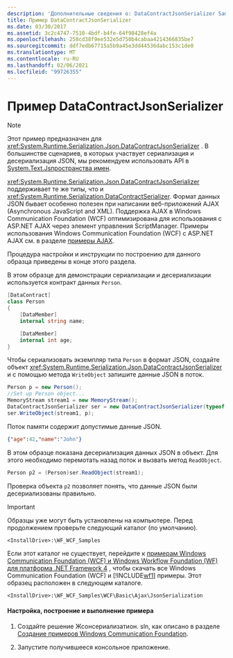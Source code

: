 ```yaml
---
description: 'Дополнительные сведения о: DataContractJsonSerializer Sample'
title: Пример DataContractJsonSerializer
ms.date: 03/30/2017
ms.assetid: 3c2c4747-7510-4bdf-b4fe-64f98428ef4a
ms.openlocfilehash: 258cd38f9ee532e5d750b4cabaa4214366835be7
ms.sourcegitcommit: ddf7edb67715a5b9a45e3dd44536dabc153c1de0
ms.translationtype: MT
ms.contentlocale: ru-RU
ms.lasthandoff: 02/06/2021
ms.locfileid: "99726355"
---
```

# <a name="datacontractjsonserializer-sample"></a>Пример DataContractJsonSerializer

> [!NOTE]
> Этот пример предназначен для <xref:System.Runtime.Serialization.Json.DataContractJsonSerializer> . В большинстве сценариев, в которых участвует сериализация и десериализация JSON, мы рекомендуем использовать API в [System.Text.Jsпространства имен](../../../standard/serialization/system-text-json-overview.md).

<xref:System.Runtime.Serialization.Json.DataContractJsonSerializer> поддерживает те же типы, что и <xref:System.Runtime.Serialization.DataContractSerializer>. Формат данных JSON бывает особенно полезен при написании веб-приложений AJAX (Asynchronous JavaScript and XML). Поддержка AJAX в Windows Communication Foundation (WCF) оптимизирована для использования с ASP.NET AJAX через элемент управления ScriptManager. Примеры использования Windows Communication Foundation (WCF) с ASP.NET AJAX см. в разделе [примеры AJAX](ajax.md).  
  
Процедура настройки и инструкции по построению для данного образца приведены в конце этого раздела.  
  
В этом образце для демонстрации сериализации и десериализации используется контракт данных `Person`.  

```csharp
[DataContract]
class Person
{
    [DataMember]
    internal string name;

    [DataMember]
    internal int age;
}
```

 Чтобы сериализовать экземпляр типа `Person` в формат JSON, создайте объект <xref:System.Runtime.Serialization.Json.DataContractJsonSerializer> и с помощью метода `WriteObject` запишите данные JSON в поток.  

```csharp
Person p = new Person();
//Set up Person object...
MemoryStream stream1 = new MemoryStream();
DataContractJsonSerializer ser = new DataContractJsonSerializer(typeof(Person));
ser.WriteObject(stream1, p);
```

 Поток памяти содержит допустимые данные JSON.
  
```json  
{"age":42,"name":"John"}  
```  
  
 В этом образце показана десериализация данных JSON в объект. Для этого необходимо перемотать назад поток и вызвать метод `ReadObject`.  

```csharp
Person p2 = (Person)ser.ReadObject(stream1);
```

 Проверка объекта `p2` позволяет понять, что данные JSON были десериализованы правильно.  
  
> [!IMPORTANT]
> Образцы уже могут быть установлены на компьютере. Перед продолжением проверьте следующий каталог (по умолчанию).  
>
> `<InstallDrive>:\WF_WCF_Samples`  
>
> Если этот каталог не существует, перейдите к [примерам Windows Communication Foundation (WCF) и Windows Workflow Foundation (WF) для платформа .NET Framework 4](https://www.microsoft.com/download/details.aspx?id=21459) , чтобы скачать все Windows Communication Foundation (WCF) и [!INCLUDE[wf1](../../../../includes/wf1-md.md)] примеры. Этот образец расположен в следующем каталоге.  
>
> `<InstallDrive>:\WF_WCF_Samples\WCF\Basic\Ajax\JsonSerialization`  
  
#### <a name="to-set-up-build-and-run-the-sample"></a>Настройка, построение и выполнение примера  
  
1. Создайте решение Жсонсериализатион. sln, как описано в разделе [Создание примеров Windows Communication Foundation](building-the-samples.md).  
  
2. Запустите получившееся консольное приложение.  
